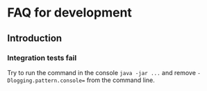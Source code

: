 # FAQ for development

## Introduction

### Integration tests fail


Try to run the command in the console `java -jar ...` and remove `-Dlogging.pattern.console=` from the command line.
 
